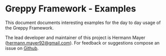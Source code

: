 # Greppy Framework - Examples

This document documents interesting examples for the day to day usage
of the Greppy Framework.

The lead developer and maintainer of this project is Hermann
Mayer (<hermann.mayer92@gmail.com>).
For feedback or suggestions compose an issue on
[Github](https://github.com/Jack12816/greppy).

